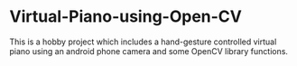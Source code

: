 # Virtual-Piano-using-Open-CV
This is a hobby project which includes a hand-gesture controlled virtual piano using an android phone camera and some OpenCV library functions. 
